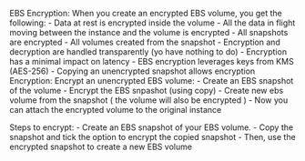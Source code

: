 EBS Encryption:
    When you create an encrypted EBS volume, you get the following:
            - Data at rest is encrypted inside the volume
            - All the data in flight moving between the instance and the volume is encrypted
            - All snapshots are encrypted
            - All volumes created from the snapshot
    - Encryption and decryption are handled transparently (yo have nothing to do)
    - Encryption has a minimal impact on latency
    - EBS encryption leverages keys from KMS (AES-256)
    - Copying an unencrypted snapshot allows encryption
    Encryption: Encrypt an unencrypted EBS volume:
        - Create an EBS snapshot of the volume
        - Encrypt the EBS snpashot (using copy)
        - Create new ebs volume from the snapshot ( the volume will also be encrypted )
        - Now you can attach the encrypted volume to the original instance

Steps to encrypt: 
    - Create an EBS snapshot of your EBS volume.
    - Copy the snapshot and tick the option to encrypt the copied snapshot 
    - Then, use the encrypted snapshot to create a new EBS volume